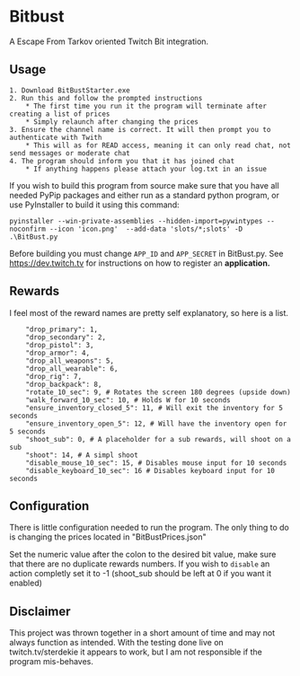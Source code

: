 # Bitbust

A Escape From Tarkov oriented Twitch Bit integration.


## Usage

```
1. Download BitBustStarter.exe
2. Run this and follow the prompted instructions
    * The first time you run it the program will terminate after creating a list of prices
    * Simply relaunch after changing the prices
3. Ensure the channel name is correct. It will then prompt you to authenticate with Twith
    * This will as for READ access, meaning it can only read chat, not send messages or moderate chat
4. The program should inform you that it has joined chat
    * If anything happens please attach your log.txt in an issue
```


If you wish to build this program from source make sure that you have all needed PyPip packages and either run as a standard python program, or use PyInstaller to build it using this command:
```
pyinstaller --win-private-assemblies --hidden-import=pywintypes --noconfirm --icon 'icon.png'  --add-data 'slots/*;slots' -D .\BitBust.py
```
Before building you must change `APP_ID` and `APP_SECRET` in BitBust.py. See https://dev.twitch.tv for instructions on how to register an **application.**

## Rewards

I feel most of the reward names are pretty self explanatory, so here is a list.

```
    "drop_primary": 1,
    "drop_secondary": 2,
    "drop_pistol": 3,
    "drop_armor": 4,
    "drop_all_weapons": 5,
    "drop_all_wearable": 6,
    "drop_rig": 7,
    "drop_backpack": 8,
    "rotate_10_sec": 9, # Rotates the screen 180 degrees (upside down)
    "walk_forward_10_sec": 10, # Holds W for 10 seconds
    "ensure_inventory_closed_5": 11, # Will exit the inventory for 5 seconds
    "ensure_inventory_open_5": 12, # Will have the inventory open for 5 seconds
    "shoot_sub": 0, # A placeholder for a sub rewards, will shoot on a sub
    "shoot": 14, # A simpl shoot
    "disable_mouse_10_sec": 15, # Disables mouse input for 10 seconds
    "disable_keyboard_10_sec": 16 # Disables keyboard input for 10 seconds
```

## Configuration

There is little configuration needed to run the program. The only thing to do is changing the prices located in "BitBustPrices.json"

Set the numeric value after the colon to the desired bit value, make sure that there are no duplicate rewards numbers. If you wish to `disable` an action completly set it to -1 (shoot_sub should be left at 0 if you want it enabled)


## Disclaimer

This project was thrown together in a short amount of time and may not always function as intended. With the testing done live on twitch.tv/sterdekie it appears to work, but I am not responsible if the program mis-behaves.
